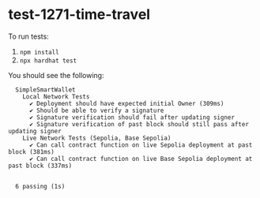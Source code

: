 # test-1271-time-travel

To run tests:

1. `npm install`
2. `npx hardhat test`

You should see the following:

```
  SimpleSmartWallet
    Local Network Tests
      ✔ Deployment should have expected initial Owner (309ms)
      ✔ Should be able to verify a signature
      ✔ Signature verification should fail after updating signer
      ✔ Signature verification of past block should still pass after updating signer
    Live Network Tests (Sepolia, Base Sepolia)
      ✔ Can call contract function on live Sepolia deployment at past block (381ms)
      ✔ Can call contract function on live Base Sepolia deployment at past block (337ms)


  6 passing (1s)
```